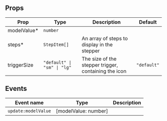 <!-- This file is automatically generated, do not edit manually. -->

<script setup>
import AppStepperPlayground from './AppStepperPlayground.vue'
</script>

<AppStepperPlayground />

## Props

| Prop | Type | Description | Default |
| ---- | ---- | ----------- | ------- |
| modelValue* | `number` |  |  |
| steps* | `StepItem[]` | An array of steps to display in the stepper |  |
| triggerSize | `"default" \| "sm" \| "lg"` | The size of the stepper trigger, containing the icon | `"default"` |


## Events

| Event name | Type | Description |
| ---------- | ---- | ----------- |
| `update:modelValue` | [modelValue: number] |  |

